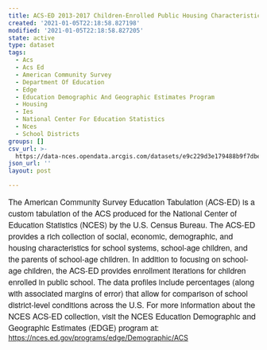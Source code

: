 ```yaml
---
title: ACS-ED 2013-2017 Children-Enrolled Public Housing Characteristics (CDP04)
created: '2021-01-05T22:18:58.827198'
modified: '2021-01-05T22:18:58.827205'
state: active
type: dataset
tags:
  - Acs
  - Acs Ed
  - American Community Survey
  - Department Of Education
  - Edge
  - Education Demographic And Geographic Estimates Program
  - Housing
  - Ies
  - National Center For Education Statistics
  - Nces
  - School Districts
groups: []
csv_url: >-
  https://data-nces.opendata.arcgis.com/datasets/e9c229d3e179488b9f7dbe8121af61b8_0.csv?outSR=%7B%22latestWkid%22%3A3857%2C%22wkid%22%3A102100%7D
json_url: ''
layout: post

---
```

<span style='font-family: &quot;Avenir Next W01&quot;, &quot;Avenir Next W00&quot;, &quot;Avenir Next&quot;, Avenir, &quot;Helvetica Neue&quot;, sans-serif; font-size: 16px;'>The American Community Survey Education Tabulation (ACS-ED) is a custom tabulation of the ACS produced for the National Center of Education Statistics (NCES) by the U.S. Census Bureau. The ACS-ED provides a rich collection of social, economic, demographic, and housing characteristics for school systems, school-age children, and the parents of school-age children. In addition to focusing on school-age children, the ACS-ED provides enrollment iterations for children enrolled in public school. The data profiles include percentages (along with associated margins of error) that allow for comparison of school district-level conditions across the U.S. For more information about the NCES ACS-ED collection, visit the NCES Education Demographic and Geographic Estimates (EDGE) program at: </span><a href='https://nces.ed.gov/programs/edge/Demographic/ACS' rel='nofollow ugc' style='color: rgb(0, 121, 193); text-decoration-line: none; font-family: &quot;Avenir Next W01&quot;, &quot;Avenir Next W00&quot;, &quot;Avenir Next&quot;, Avenir, &quot;Helvetica Neue&quot;, sans-serif; font-size: 16px;' target='_blank'>https://nces.ed.gov/programs/edge/Demographic/ACS</a>
